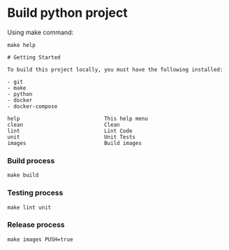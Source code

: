 # Build python project

Using make command:

```shell
make help
```

```shell
# Getting Started

To build this project locally, you must have the following installed:

- git
- make
- python
- docker
- docker-compose

help                           This help menu
clean                          Clean
lint                           Lint Code
unit                           Unit Tests
images                         Build images
```

### Build process

```shell
make build
```

### Testing process

```shell
make lint unit
```

### Release process

```shell
make images PUSH=true
```
